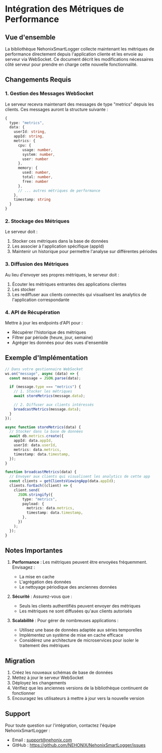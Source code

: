 # Intégration des Métriques de Performance

## Vue d'ensemble

La bibliothèque NehonixSmartLogger collecte maintenant les métriques de performance directement depuis l'application cliente et les envoie au serveur via WebSocket. Ce document décrit les modifications nécessaires côté serveur pour prendre en charge cette nouvelle fonctionnalité.

## Changements Requis

### 1. Gestion des Messages WebSocket

Le serveur recevra maintenant des messages de type "metrics" depuis les clients. Ces messages auront la structure suivante :

```typescript
{
  type: "metrics",
  data: {
    userId: string,
    appId: string,
    metrics: {
      cpu: {
        usage: number,
        system: number,
        user: number
      },
      memory: {
        used: number,
        total: number,
        free: number
      },
      // ... autres métriques de performance
    },
    timestamp: string
  }
}
```

### 2. Stockage des Métriques

Le serveur doit :

1. Stocker ces métriques dans la base de données
2. Les associer à l'application spécifique (appId)
3. Maintenir un historique pour permettre l'analyse sur différentes périodes

### 3. Diffusion des Métriques

Au lieu d'envoyer ses propres métriques, le serveur doit :

1. Écouter les métriques entrantes des applications clientes
2. Les stocker
3. Les rediffuser aux clients connectés qui visualisent les analytics de l'application correspondante

### 4. API de Récupération

Mettre à jour les endpoints d'API pour :

- Récupérer l'historique des métriques
- Filtrer par période (heure, jour, semaine)
- Agréger les données pour des vues d'ensemble

## Exemple d'Implémentation

```typescript
// Dans votre gestionnaire WebSocket
ws.on("message", async (data) => {
  const message = JSON.parse(data);

  if (message.type === "metrics") {
    // 1. Stocker les métriques
    await storeMetrics(message.data);

    // 2. Diffuser aux clients intéressés
    broadcastMetrics(message.data);
  }
});

async function storeMetrics(data) {
  // Stocker dans la base de données
  await db.metrics.create({
    appId: data.appId,
    userId: data.userId,
    metrics: data.metrics,
    timestamp: data.timestamp,
  });
}

function broadcastMetrics(data) {
  // Envoyer aux clients qui visualisent les analytics de cette app
  const clients = getClientsViewingApp(data.appId);
  clients.forEach((client) => {
    client.send(
      JSON.stringify({
        type: "metrics",
        payload: {
          metrics: data.metrics,
          timestamp: data.timestamp,
        },
      })
    );
  });
}
```

## Notes Importantes

1. **Performance** : Les métriques peuvent être envoyées fréquemment. Envisagez :

   - La mise en cache
   - L'agrégation des données
   - Le nettoyage périodique des anciennes données

2. **Sécurité** : Assurez-vous que :

   - Seuls les clients authentifiés peuvent envoyer des métriques
   - Les métriques ne sont diffusées qu'aux clients autorisés

3. **Scalabilité** : Pour gérer de nombreuses applications :
   - Utilisez une base de données adaptée aux séries temporelles
   - Implémentez un système de mise en cache efficace
   - Considérez une architecture de microservices pour isoler le traitement des métriques

## Migration

1. Créez les nouveaux schémas de base de données
2. Mettez à jour le serveur WebSocket
3. Déployez les changements
4. Vérifiez que les anciennes versions de la bibliothèque continuent de fonctionner
5. Encouragez les utilisateurs à mettre à jour vers la nouvelle version

## Support

Pour toute question sur l'intégration, contactez l'équipe NehonixSmartLogger :

- Email : support@nehonix.com
- GitHub : https://github.com/NEHONIX/NehonixSmartLogger/issues
